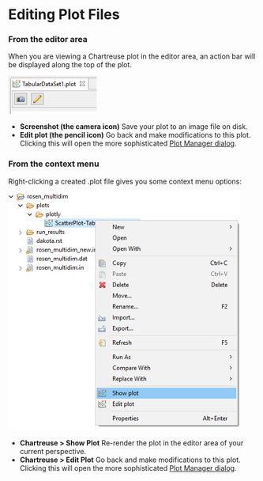 Editing Plot Files
==========

### From the editor area

When you are viewing a Chartreuse plot in the editor area, an action bar will be displayed along the top of the plot.

![alt text](img/Plotting_TheBasics_16.png "Action bar for Chartreuse plots")

* **Screenshot (the camera icon)** Save your plot to an image file on disk.
* **Edit plot (the pencil icon)** Go back and make modifications to this plot.  Clicking this will open the more sophisticated [Plot Manager dialog](#the-plot-manager-dialog).

### From the context menu
Right-clicking a created .plot file gives you some context menu options:

![alt text](img/Plotting_TheBasics_7.png "Context menu")

* **Chartreuse > Show Plot** Re-render the plot in the editor area of your current perspective.
* **Chartreuse > Edit Plot** Go back and make modifications to this plot.  Clicking this will open the more sophisticated [Plot Manager dialog](#the-plot-manager-dialog).
